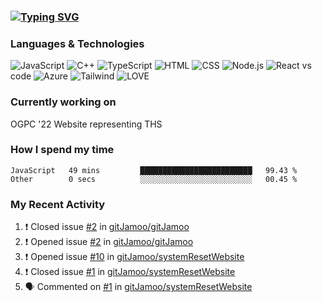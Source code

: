 ### [![Typing SVG](https://readme-typing-svg.herokuapp.com?vCenter=true&multiline=true&height=70&lines=Hi%2C+I'm+James+%F0%9F%91%8B;Currently+looking+for+work+%F0%9F%92%BC)](https://git.io/typing-svg)

### Languages & Technologies

![JavaScript](https://img.shields.io/badge/JavaScript-F7DF1E?style=for-the-badge&logo=javascript&logoColor=black)
![C++](https://img.shields.io/badge/-C++-000?&logo=c%2b%2b&logoColor=00599C)
![TypeScript](https://img.shields.io/badge/TypeScript-007ACC?style=for-the-badge&logo=typescript&logoColor=white)
![HTML](https://img.shields.io/badge/HTML-239120?style=for-the-badge&logo=html5&logoColor=white)
![CSS](https://img.shields.io/badge/CSS-239120?&style=for-the-badge&logo=css3&logoColor=white)
![Node.js](https://img.shields.io/badge/Node.js-43853D?style=for-the-badge&logo=node.js&logoColor=white)
![React](https://img.shields.io/badge/React-20232A?style=for-the-badge&logo=react&logoColor=61DAFB)
vs code
![Azure](https://img.shields.io/badge/Microsoft_Azure-0089D6?style=for-the-badge&logo=microsoft-azure&logoColor=white)
![Tailwind](https://img.shields.io/badge/Tailwind_CSS-38B2AC?style=for-the-badge&logo=tailwind-css&logoColor=white)
![LOVE](http://ForTheBadge.com/images/badges/built-with-love.svg)

### Currently working on

OGPC '22 Website representing THS

### How I spend my time

<!--START_SECTION:waka-->

```text
JavaScript   49 mins         █████████████████████████   99.43 %
Other        0 secs          ░░░░░░░░░░░░░░░░░░░░░░░░░   00.45 %
```

<!--END_SECTION:waka-->

### My Recent Activity
<!--START_SECTION:activity-->
1. ❗️ Closed issue [#2](https://github.com/gitJamoo/gitJamoo/issues/2) in [gitJamoo/gitJamoo](https://github.com/gitJamoo/gitJamoo)
2. ❗️ Opened issue [#2](https://github.com/gitJamoo/gitJamoo/issues/2) in [gitJamoo/gitJamoo](https://github.com/gitJamoo/gitJamoo)
3. ❗️ Opened issue [#10](https://github.com/gitJamoo/systemResetWebsite/issues/10) in [gitJamoo/systemResetWebsite](https://github.com/gitJamoo/systemResetWebsite)
4. ❗️ Closed issue [#1](https://github.com/gitJamoo/systemResetWebsite/issues/1) in [gitJamoo/systemResetWebsite](https://github.com/gitJamoo/systemResetWebsite)
5. 🗣 Commented on [#1](https://github.com/gitJamoo/systemResetWebsite/issues/1) in [gitJamoo/systemResetWebsite](https://github.com/gitJamoo/systemResetWebsite)
<!--END_SECTION:activity-->

<!-- using waka time, https://github.com/athul/waka-readme, shields, and profile activity updater, https://dev.to/envoy_/150-badges-for-github-pnk) -->

